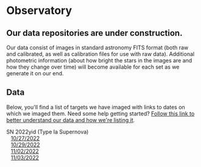 # Observatory


## Our data repositories are under construction.

Our data consist of images in standard astronomy FITS format (both raw and calibrated, as well as calibration files for use with raw data).  Additional photometric information  (about how bright the stars in the images are and how they change over time) will become available for each set as we generate it on our end.  

## Data  

Below, you'll find a list of targets we have imaged with links to dates on which we imaged them.  Need some help getting started? [Follow this link to better understand our data and how we're listing it](https://github.com/BSU-PPOE/About-Our-Data#readme).

SN 2022yid (Type Ia Supernova)  
&nbsp;&nbsp;&nbsp;[10/27/2022](https://github.com/BSU-PPOE/10272022)  
&nbsp;&nbsp;&nbsp;[10/29/2022](https://github.com/BSU-PPOE/10292022)  
&nbsp;&nbsp;&nbsp;[11/02/2022](https://github.com/BSU-PPOE/11022022)  
&nbsp;&nbsp;&nbsp;[11/03/2022](https://github.com/BSU-PPOE/11032022)
